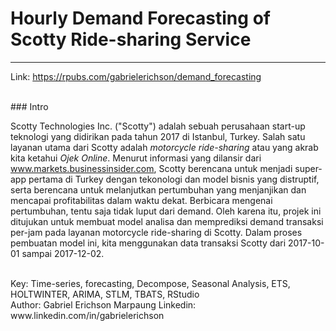 # Hourly Demand Forecasting of Scotty Ride-sharing Service
***

Link: https://rpubs.com/gabrielerichson/demand_forecasting

<br>
### Intro

Scotty Technologies Inc. ("Scotty") adalah sebuah perusahaan start-up teknologi yang didirikan pada tahun 2017 di Istanbul, Turkey. Salah satu layanan utama dari Scotty adalah *motorcycle ride-sharing* atau yang akrab kita ketahui *Ojek Online*.
Menurut informasi yang dilansir dari www.markets.businessinsider.com, Scotty berencana untuk menjadi super-app pertama di Turkey dengan tekonologi dan model bisnis yang distruptif, serta berencana untuk melanjutkan pertumbuhan yang menjanjikan dan mencapai profitabilitas dalam waktu dekat. Berbicara mengenai pertumbuhan, tentu saja tidak luput dari demand. Oleh karena itu, projek ini ditujukan untuk membuat model analisa dan memprediksi demand transaksi per-jam pada layanan motorcycle ride-sharing di Scotty. Dalam proses pembuatan model ini, kita menggunakan data transaksi Scotty dari 2017-10-01 sampai 2017-12-02. <br>


<br>
Key: Time-series, forecasting, Decompose, Seasonal Analysis, ETS, HOLTWINTER, ARIMA, STLM, TBATS, RStudio<br>
Author: Gabriel Erichson Marpaung
Linkedin: www.linkedin.com/in/gabrielerichson


